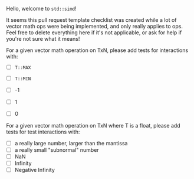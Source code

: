 Hello, welcome to `std::simd`!

It seems this pull request template checklist was created while a lot of vector math ops were being implemented, and only really applies to ops. Feel free to delete everything here if it's not applicable, or ask for help if you're not sure what it means!

For a given vector math operation on TxN, please add tests for interactions with:
  - [ ] `T::MAX`
  - [ ] `T::MIN`
  - [ ] -1
  - [ ] 1
  - [ ] 0


For a given vector math operation on TxN where T is a float, please add tests for test interactions with:
  - [ ] a really large number, larger than the mantissa
  - [ ] a really small "subnormal" number
  - [ ] NaN
  - [ ] Infinity
  - [ ] Negative Infinity
